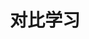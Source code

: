 ---
title: 对比学习
menu: 
  sidebar:
    name: 对比学习
    identifier: cv-contrastive-learning
    parent: cv
    weight: 20
---